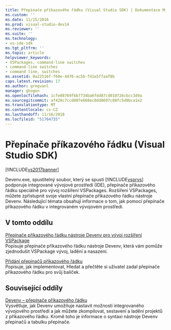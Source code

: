 ```yaml
---
title: Přepínače příkazového řádku (Visual Studio SDK) | Dokumentace Microsoftu
ms.custom: ''
ms.date: 11/15/2016
ms.prod: visual-studio-dev14
ms.reviewer: ''
ms.suite: ''
ms.technology:
- vs-ide-sdk
ms.tgt_pltfrm: ''
ms.topic: article
helpviewer_keywords:
- VSPackages, command-line switches
- command-line switches
- command line, switches
ms.assetid: 0a22516f-f60e-4476-ac5b-f41e5ffaaf8b
caps.latest.revision: 17
ms.author: gregvanl
manager: ghogen
ms.openlocfilehash: 1cfe08769f6b7734ba6fdd87cd010726cbcc3d9a
ms.sourcegitcommit: af428c7ccd007e668ec0dd8697c88fc5d8bca1e2
ms.translationtype: MT
ms.contentlocale: cs-CZ
ms.lasthandoff: 11/16/2018
ms.locfileid: "51764735"
---
```

# <a name="command-line-switches-visual-studio-sdk"></a>Přepínače příkazového řádku (Visual Studio SDK)
[!INCLUDE[vs2017banner](../includes/vs2017banner.md)]

Devenv.exe, spustitelný soubor, který se spustí [!INCLUDE[vsprvs](../includes/vsprvs-md.md)] podporuje integrované vývojové prostředí (IDE), přepínače příkazového řádku speciálně pro vývoj rozšíření VSPackages. Rozšíření VSPackages, můžete zpřístupnit svoje vlastní přepínače příkazového řádku nástroje Devenv. Následující témata obsahují informace o tom, jak pomocí přepínače příkazového řádku v integrovaném vývojovém prostředí.  
  
## <a name="in-this-section"></a>V tomto oddílu  
 [Přepínače příkazového řádku nástroje Devenv pro vývoj rozšíření VSPackage](../extensibility/devenv-command-line-switches-for-vspackage-development.md)  
 Popisuje přepínače příkazového řádku nástroje Devenv, která vám pomůže zjednodušit VSPackage vývoj, ladění a nasazení.  
  
 [Přidání přepínačů příkazového řádku](../extensibility/adding-command-line-switches.md)  
 Popisuje, jak implementovat, Hledat a přečtěte si uživatel zadal přepínače příkazového řádku pro svůj balíček.  
  
## <a name="related-sections"></a>Související oddíly  
 [Devenv – přepínače příkazového řádku](../ide/reference/devenv-command-line-switches.md)  
 Vysvětluje, jak Devenv umožňuje nastavit možnosti integrovaného vývojového prostředí a jak můžete zkompilovat, sestavení a ladění projektů z příkazového řádku. Kromě toho je informace o syntaxi nástroje Devenv přepínačů a tabulku přepínače.

